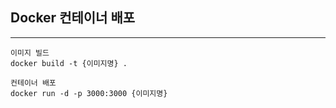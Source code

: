 ## Docker 컨테이너 배포
---
```
이미지 빌드
docker build -t {이미지명} .

컨테이너 배포
docker run -d -p 3000:3000 {이미지명}
```

